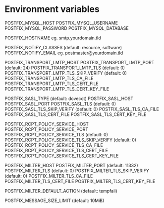 # Environment variables

POSTFIX_MYSQL_HOST
POSTFIX_MYSQL_USERNAME
POSTFIX_MYSQL_PASSWORD
POSTFIX_MYSQL_DATABASE

POSTFIX_HOSTNAME eg. smtp.yourdomain.tld

POSTFIX_NOTIFY_CLASSES (default: resource, software)
POSTFIX_NOTIFY_EMAIL eg. <postmaster@yourdomain.tld>

POSTFIX_TRANSPORT_LMTP_HOST
POSTFIX_TRANSPORT_LMTP_PORT (default: 24)
POSTFIX_TRANSPORT_LMTP_TLS (default: 0)
POSTFIX_TRANSPORT_LMTP_TLS_SKIP_VERIFY (default: 0)
POSTFIX_TRANSPORT_LMTP_TLS_CA_FILE
POSTFIX_TRANSPORT_LMTP_TLS_CERT_FILE
POSTFIX_TRANSPORT_LMTP_TLS_CERT_KEY_FILE

POSTFIX_SASL_TYPE (default: dovecot)
POSTFIX_SASL_HOST
POSTFIX_SASL_PORT
POSTFIX_SASL_TLS (default: 0)
POSTFIX_SASL_TLS_SKIP_VERIFY (default: 0)
POSTFIX_SASL_TLS_CA_FILE
POSTFIX_SASL_TLS_CERT_FILE
POSTFIX_SASL_TLS_CERT_KEY_FILE

POSTFIX_RCPT_POLICY_SERVICE_HOST
POSTFIX_RCPT_POLICY_SERVICE_PORT
POSTFIX_RCPT_POLICY_SERVICE_TLS (default: 0)
POSTFIX_RCPT_POLICY_SERVICE_TLS_SKIP_VERIFY (default: 0)
POSTFIX_RCPT_POLICY_SERVICE_TLS_CA_FILE
POSTFIX_RCPT_POLICY_SERVICE_TLS_CERT_FILE
POSTFIX_RCPT_POLICY_SERVICE_TLS_CERT_KEY_FILE

POSTFIX_MILTER_HOST
POSTFIX_MILTER_PORT (default: 11332)
POSTFIX_MILTER_TLS (default: 0)
POSTFIX_MILTER_TLS_SKIP_VERIFY (default: 0)
POSTFIX_MILTER_TLS_CA_FILE
POSTFIX_MILTER_TLS_CERT_FILE
POSTFIX_MILTER_TLS_CERT_KEY_FILE

POSTFIX_MILTER_DEFAULT_ACTION (default: tempfail)

POSTFIX_MESSAGE_SIZE_LIMIT (default: 10MiB)

